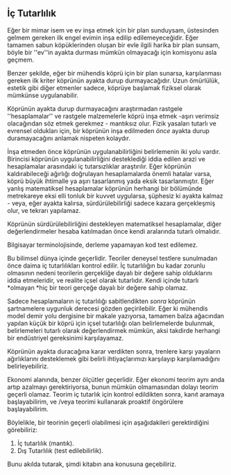 ## İç Tutarlılık

Eğer bir mimar isem ve ev inşa etmek için bir plan sunduysam, üstesinden gelmem gereken ilk engel evimin inşa edilip edilemeyeceğidir. Eğer tamamen sabun köpüklerinden oluşan bir evle ilgili harika bir plan sunsam, böyle bir ''ev''in ayakta durması mümkün olmayacağı için komisyonu asla geçmem.

Benzer şekilde, eğer bir mühendis köprü için bir plan sunarsa, karşılanması gereken ilk kriter köprünün ayakta durup durmayacağıdır. Uzun ömürlülük, estetik gibi diğer etmenler sadece, köprüye başlamak fiziksel olarak mümkünse uygulanabilir.

Köprünün ayakta durup durmayacağını araştırmadan rastgele ''hesaplamalar'' ve rastgele malzemelerle köprü inşa etmek -aşırı verimsiz olacağından söz etmek gerekmez - mantıksız olur. Fizik yasaları tutarlı ve evrensel oldukları için, bir köprünün inşa edilmeden *önce* ayakta durup duramayacağını anlamak nispeten kolaydır.

İnşa etmeden önce köprünün uygulanabilirliğini belirlemenin iki yolu vardır. Birincisi köprünün uygulanabilirliğini desteklediği iddia edilen arazi ve hesaplamalar arasındaki iç tutarsızlıklar araştırılır. Eğer köprünün kaldırabileceği ağırlığı doğrulayan hesaplamalarda önemli hatalar varsa, köprü büyük ihtimalle ya aşırı tasarlanmış yada eksik tasarlanmıştır. Eğer yanlış matematiksel hesaplamalar köprünün herhangi bir bölümünde metrekareye eksi elli tonluk bir kuvvet uygularsa, şüphesiz ki ayakta kalmaz - veya, eğer ayakta kalırsa, sürdürülebilirliği sadece kazara gerçekleşmiş olur, ve tekrarı yapılamaz.

Köprünün sürdürülebilirliğini destekleyen matematiksel hesaplamalar, diğer değerlendirmeler hesaba katılmadan önce kendi aralarında tutarlı olmalıdır.

Bilgisayar terminolojisinde, derleme yapamayan kod test edilemez.

Bu bilimsel dünya içinde geçerlidir. Teoriler deneysel testlere sunulmadan önce daima iç tutarlılıkları kontrol edilir. İç tutarlılığın bu kadar zorunlu olmasının nedeni teorilerin gerçekliğe dayalı bir değere sahip olduklarını iddia etmeleridir, ve realite içsel olarak tutarlıdır. Kendi içinde tutarlı *olmayan *hiç bir teori gerçeğe dayalı bir değere sahip olamaz.

Sadece hesaplamaların iç tutarlılığı sabitlendikten *sonra* köprünün şartnamelere uygunluk derecesi gözden geçirilebilir. Eğer ki mühendis model demir yolu dergisine bir makale yazıyorsa, tamamen balza ağacından yapılan küçük bir köprü için içsel tutarlılığı olan belirlemelerde bulunmak, belirlemeleri tutarlı olarak değerlendirmek mümkün, aksi takdirde herhangi bir endüstriyel gereksinimi karşılayamaz.

Köprünün ayakta duracağına karar verdikten sonra, trenlere karşı yayaların ağırlıklarını desteklemek gibi belirli ihtiyaçlarımızı karşılayıp karşılamadığını belirleyebiliriz.

Ekonomi alanında, benzer ölçütler geçerlidir. Eğer ekonomi teorim aynı anda artıp azalmayı gerektiriyorsa, bunun mümkün olmamasından dolayı teorim geçerli olamaz. Teorim iç tutarlık için kontrol edildikten sonra, kanıt aramaya başlayabilirim, ve /veya teorimi kullanarak proaktif öngörülere başlayabilirim.

Böylelikle, bir teorinin geçerli olabilmesi için aşağıdakileri gerektirdiğini görebiliriz:

1. İç tutarlılık (mantık).
2. Dış Tutarlılık (test edilebilirlik).

Bunu akılda tutarak, şimdi kitabın ana konusuna geçebiliriz.